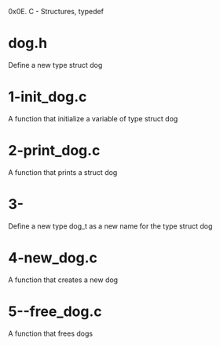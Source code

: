 0x0E. C - Structures, typedef

# dog.h
Define a new type struct dog

# 1-init_dog.c
A function that initialize a variable of type struct dog

# 2-print_dog.c
A function that prints a struct dog

# 3-
Define a new type dog_t as a new name for the type struct dog

# 4-new_dog.c
A function that creates a new dog

# 5--free_dog.c
A function that frees dogs 
